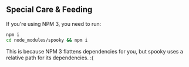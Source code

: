 ## Special Care & Feeding

If you're using NPM 3, you need to run:

```sh
npm i
cd node_modules/spooky && npm i
```

This is because NPM 3 flattens dependencies for you, but spooky uses a relative path for its dependencies. :(

